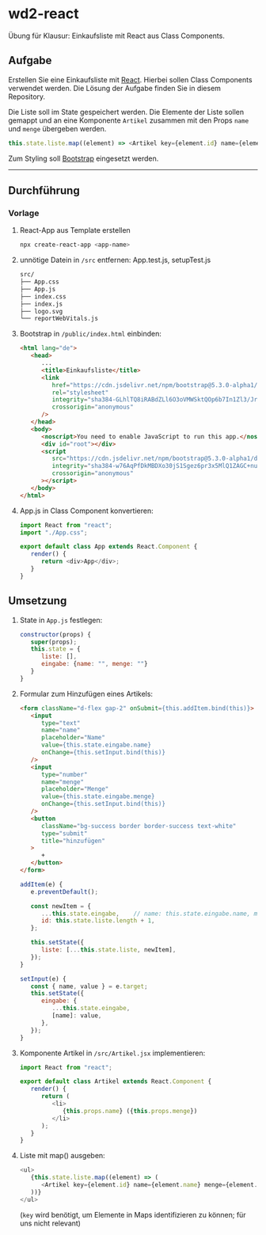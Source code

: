 # wd2-react

Übung für Klausur: Einkaufsliste mit React aus Class Components.

## Aufgabe

Erstellen Sie eine Einkaufsliste mit [React](https://getbootstrap.com/docs/5.3/getting-started/introduction/). Hierbei sollen Class Components verwendet werden.
Die Lösung der Aufgabe finden Sie in diesem Repository.

Die Liste soll im State gespeichert werden. Die Elemente der Liste sollen gemappt und an eine Komponente `Artikel` zusammen mit den Props `name` und `menge` übergeben werden.

```js
this.state.liste.map((element) => <Artikel key={element.id} name={element.name} menge={element.menge}>)
```

Zum Styling soll [Bootstrap](https://getbootstrap.com/docs/5.3/getting-started/introduction/) eingesetzt werden.

---

## Durchführung

### Vorlage

1. React-App aus Template erstellen

   ```sh
   npx create-react-app <app-name>
   ```

2. unnötige Datein in `/src` entfernen: App.test.js, setupTest.js

   ```txt
   src/
   ├── App.css
   ├── App.js
   ├── index.css
   ├── index.js
   ├── logo.svg
   └── reportWebVitals.js
   ```

3. Bootstrap in `/public/index.html` einbinden:

   ```html
   <html lang="de">
      <head>
         ...
         <title>Einkaufsliste</title>
         <link
            href="https://cdn.jsdelivr.net/npm/bootstrap@5.3.0-alpha1/dist/css/bootstrap.min.css"
            rel="stylesheet"
            integrity="sha384-GLhlTQ8iRABdZLl6O3oVMWSktQOp6b7In1Zl3/Jr59b6EGGoI1aFkw7cmDA6j6gD"
            crossorigin="anonymous"
         />
      </head>
      <body>
         <noscript>You need to enable JavaScript to run this app.</noscript>
         <div id="root"></div>
         <script
            src="https://cdn.jsdelivr.net/npm/bootstrap@5.3.0-alpha1/dist/js/bootstrap.bundle.min.js"
            integrity="sha384-w76AqPfDkMBDXo30jS1Sgez6pr3x5MlQ1ZAGC+nuZB+EYdgRZgiwxhTBTkF7CXvN"
            crossorigin="anonymous"
         ></script>
      </body>
   </html>
   ```

4. App.js in Class Component konvertieren:

   ```js
   import React from "react";
   import "./App.css";

   export default class App extends React.Component {
      render() {
         return <div>App</div>;
      }
   }
   ```

## Umsetzung

1. State in `App.js` festlegen:

   ```js
   constructor(props) {
      super(props);
      this.state = {
         liste: [],
         eingabe: {name: "", menge: ""}
      }
   }
   ```

2. Formular zum Hinzufügen eines Artikels:

   ```html
   <form className="d-flex gap-2" onSubmit={this.addItem.bind(this)}>
      <input
         type="text"
         name="name"
         placeholder="Name"
         value={this.state.eingabe.name}
         onChange={this.setInput.bind(this)}
      />
      <input
         type="number"
         name="menge"
         placeholder="Menge"
         value={this.state.eingabe.menge}
         onChange={this.setInput.bind(this)}
      />
      <button
         className="bg-success border border-success text-white"
         type="submit"
         title="hinzufügen"
      >
         +
      </button>
   </form>
   ```

   ```js
   addItem(e) {
      e.preventDefault();

      const newItem = {
         ...this.state.eingabe,    // name: this.state.eingabe.name, menge: this.state.eingabe.menge
         id: this.state.liste.length + 1,
      };

      this.setState({
         liste: [...this.state.liste, newItem],
      });
   }
   ```

   ```js
   setInput(e) {
      const { name, value } = e.target;
      this.setState({
         eingabe: {
            ...this.state.eingabe,
            [name]: value,
         },
      });
   }
   ```

3. Komponente Artikel in `/src/Artikel.jsx` implementieren:

   ```js
   import React from "react";

   export default class Artikel extends React.Component {
      render() {
         return (
            <li>
               {this.props.name} ({this.props.menge})
            </li>
         );
      }
   }
   ```

4. Liste mit map() ausgeben:

   ```js
   <ul>
      {this.state.liste.map((element) => (
         <Artikel key={element.id} name={element.name} menge={element.menge} />
      ))}
   </ul>
   ```

   (`key` wird benötigt, um Elemente in Maps identifizieren zu können; für uns nicht relevant)
